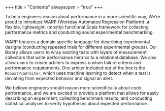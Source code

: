 +++
title = "Contents"
alwaysopen = "true"
+++


To help engineers reason about performance in a more scientific way, We’re proud to introduce WARP (Workday Automated Regression Platform): a flexible, lightweight, (mostly) functional Scala framework for collecting performance metrics and conducting sound experimental benchmarking.

WARP features a domain specific language for describing experimental designs (conducting repeated trials for different experimental groups). 
Our library allows users to wrap existing tests with layers of measurement collectors that write performance metrics to a relational
database. We also allow users to create arbiters to express custom failure criteria and performance requirements. One arbiter included
out of the box is the `RobustPcaArbiter`, which uses machine learning to detect when a test is deviating from expected
behavior and signal an alert.

We believe engineers should reason more scientifically about code performance, and we are excited to provide a platform that allows
for easily describing an experiment, collecting benchmark results, and conducting statistical analyses to verify hypotheses
about expected performance.
